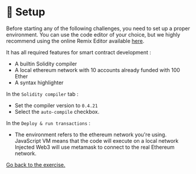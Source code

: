 # 🔧 Setup
Before starting any of the following challenges, you need to set up a proper environment.
You can use the code editor of your choice, but we highly recommend using the online Remix Editor available [here](https://remix.ethereum.org).

It has all required features for smart contract development :
- A builtin Solidity compiler
- A local ethereum network with 10 accounts already funded with 100 Ether
- A syntax highlighter

In the `Solidity compiler` tab :
- Set the compiler version to `0.4.21`
- Select the `auto-compile` checkbox.

In the `Deploy & run transactions` :
- The environment refers to the ethereum network you're using.
  JavaScript VM means that the code will execute on a local network
  Injected Web3 will use metamask to connect to the real Ethereum network.
  
[Go back to the exercise.](README.md)
